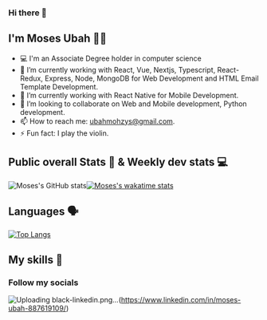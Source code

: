 ### Hi there 👋

## I'm Moses Ubah 👦🏽

- 💻 I'm an Associate Degree holder in computer science
- 🔭 I’m currently working with React, Vue, Nextjs, Typescript, React-Redux, Express, Node, MongoDB for Web Development and HTML Email Template Development.
- 🌱 I’m currently working with React Native for Mobile Development.
- 👯 I’m looking to collaborate on Web and Mobile development, Python development.
- 📫 How to reach me: ubahmohzys@gmail.com.
- ⚡ Fun fact: I play the violin.

## Public overall Stats 🚀 &  Weekly dev stats 💻
![Moses's GitHub stats](https://github-readme-stats.vercel.app/api?username=mohzys23&count_private=true&show_icons=true&theme=radical)[![Moses's wakatime stats](https://github-readme-stats.vercel.app/api/wakatime?username=mohzys23&theme=radical)](https://github.com/mohzys23/github-readme-stats) 


## Languages 🗣️
[![Top Langs](https://github-readme-stats.vercel.app/api/top-langs/?username=mohzys23&count_private=true&langs_count=8&theme=radical)](https://github.com/mohzys23/github-readme-stats)





## My skills 🧰


  ### Follow my socials<br>

![Uploading black-linkedin.png…]()(https://www.linkedin.com/in/moses-ubah-887619109/)
  
